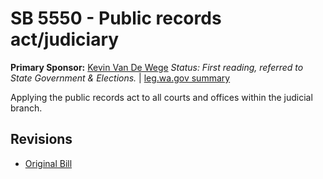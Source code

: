 # SB 5550 - Public records act/judiciary
**Primary Sponsor:** [Kevin Van De Wege](/person/leg/kevin.vandewege.md)
*Status: First reading, referred to State Government & Elections.* | [leg.wa.gov summary](https://app.leg.wa.gov/billsummary?BillNumber=5550&Year=2021)

Applying the public records act to all courts and offices within the judicial branch.

## Revisions
* [Original Bill](1/)